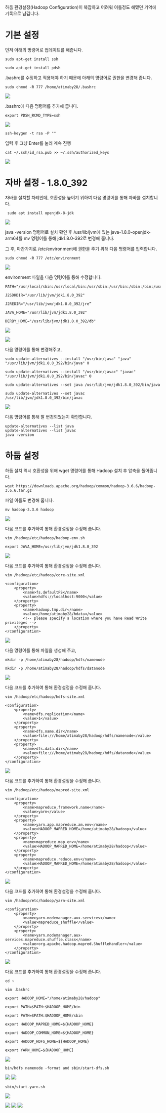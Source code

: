 하둡 환경설정(Hadoop Configuration)이 복잡하고 어려워 이틀정도 헤맸던 기억에 기록으로 남깁니다.


# 기본 설정


먼저 아래의 명령어로 업데이트를 해줍니다.

```
sudo apt-get install ssh
```


```
sudo apt-get install pdsh
```

.bashrc를 수정하고 적용해야 하기 때문에 아래의 명령어로 권한을 변경해 줍니다.

```
sudo chmod -R 777 /home/atimaby28/.bashrc
```

![](./image/Hadoop-1.png)


.bashrc에 다음 명령어를 추가해 줍니다.


```
export PDSH_RCMD_TYPE=ssh
```

![](./image/Hadoop-2.png)


```
ssh-keygen -t rsa -P ""
```

입력 후 그냥 Enter를 눌러 계속 진행

```
cat ~/.ssh/id_rsa.pub >> ~/.ssh/authorized_keys
```

![](./image/Hadoop-3.png)



# 자바 설정 - 1.8.0_392

자바를 설치할 차례인데, 호환성을 높이기 위하여 다음 명령어를 통해 자바를 설치합니다.

```
 sudo apt install openjdk-8-jdk
```

![](./image/Hadoop-4.png)


java -version 명령어로 설치 확인 후 /usr/lib/jvm에 있는 java-1.8.0-openjdk-arm64를 mv 명령어를 통해 jdk1.8.0-392로 변경해 줍니다.

그 후, 마찬가지로 /etc/environment에 권한을 주기 위해 다음 명령어를 입력합니다.

```
sudo chmod -R 777 /etc/environment
```
![](./image/Hadoop-5.png)


environment 파일을 다음 명령어를 통해 수정합니다.

```
PATH="/usr/local/sbin:/usr/local/bin:/usr/sbin:/usr/bin:/sbin:/bin:/usr/games:/usr/local/games:/usr/lib/jvm/jdk1.8.0_392/bin:/usr/lib/jvm/jdk1.8.0_392/db/bin:/usr/lib/jvm/jdk1.8.0_392/jre/bin"

J2SDKDIR="/usr/lib/jvm/jdk1.8.0_392"

J2REDIR="/usr/lib/jvm/jdk1.8.0_392/jre”

JAVA_HOME="/usr/lib/jvm/jdk1.8.0_392"

DERBY_HOME="/usr/lib/jvm/jdk1.8.0_392/db"
```

![](./image/Hadoop-6.png)


![](./image/Hadoop-7.png)


다음 명령어를 통해 변경해주고,


```
sudo update-alternatives --install "/usr/bin/java" "java" "/usr/lib/jvm/jdk1.8.0_392/bin/java" 0

sudo update-alternatives --install "/usr/bin/javac" "javac" "/usr/lib/jvm/jdk1.8.0_392/bin/javac" 0

sudo update-alternatives --set java /usr/lib/jvm/jdk1.8.0_392/bin/java

sudo update-alternatives --set javac /usr/lib/jvm/jdk1.8.0_392/bin/javac
```

![](./image/Hadoop-8.png)

다음 명령어를 통해 잘 변경되었는지 확인합니다.

```
update-alternatives --list java
update-alternatives --list javac
java -version
```


# 하둡 설정

하둡 설치 역시 호환성을 위해 wget 명령어를 통해 Hadoop 설치 후 압축을 풀어줍니다.

```
wget https://downloads.apache.org/hadoop/common/hadoop-3.6.6/hadoop-3.6.6.tar.gz 
```

파일 이름도 변경해 줍니다.
```
mv hadoop-3.3.6 hadoop
```

![](./image/Hadoop-9.png)

다음 코드를 추가하여 통해 환경설정을 수정해 줍니다.

```
vim /hadoop/etc/hadoop/hadoop-env.sh

```
```
export JAVA_HOME=/usr/lib/jvm/jdk1.8.0_392
```
![](./image/Hadoop-10.png)

다음 코드를 추가하여 통해 환경설정을 수정해 줍니다.

```
vim /hadoop/etc/hadoop/core-site.xml

```

```
<configuration>
    <property>
        <name>fs.defaultFS</name>
        <value>hdfs://localhost:9000</value>
    </property>
    <property>
        <name>hadoop.tmp.dir</name>
        <value>/home/atimaby28/hdata</value> 
        <!-- please specify a location where you have Read Write privileges -->
    </property>
</configuration>
```
![](./image/Hadoop-11.png)


다음 명령어를 통해 파일을 생성해 주고,

```
mkdir -p /home/atimaby28/hadoop/hdfs/namenode
```
```
mkdir -p /home/atimaby28/hadoop/hdfs/datanode
```

![](./image/Hadoop-12.png)

다음 코드를 추가하여 통해 환경설정을 수정해 줍니다.

```
vim /hadoop/etc/hadoop/hdfs-site.xml
```


```
<configuration>
    <property>
        <name>dfs.replication</name>
        <value>1</value>
    </property>
    <property>
        <name>dfs.name.dir</name>
        <value>file:///home/atimaby28/hadoop/hdfs/namenode</value>
    </property>
    <property>
        <name>dfs.data.dir</name>
        <value>file:///home/atimaby28/hadoop/hdfs/datanode</value>
    </property>
</configuration>
```
![](./image/Hadoop-13.png)

다음 코드를 추가하여 통해 환경설정을 수정해 줍니다.

```
vim /hadoop/etc/hadoop/mapred-site.xml

```

```
<configuration>
    <property>
        <name>mapreduce.framework.name</name>
        <value>yarn</value>
    </property>
    <property>
        <name>yarn.app.mapreduce.am.env</name>
        <value>HADOOP_MAPRED_HOME=/home/atimaby28/hadoop</value>
    </property>
    <property>  
        <name>mapreduce.map.env</name>
        <value>HADOOP_MAPRED_HOME=/home/atimaby28/hadoop</value>
    </property>
    <property>
        <name>mapreduce.reduce.env</name>
        <value>HADOOP_MAPRED_HOME=/home/atimaby28/hadoop</value>
    </property>
</configuration>
```
![](./image/Hadoop-14.png)

다음 코드를 추가하여 통해 환경설정을 수정해 줍니다.

```
vim /hadoop/etc/hadoop/yarn-site.xml
```

```
<configuration>
    <property>
        <name>yarn.nodemanager.aux-services</name>
        <value>mapreduce_shuffle</value>
    </property>
    <property>
        <name>yarn.nodemanager.aux-services.mapreduce.shuffle.class</name>
        <value>org.apache.hadoop.mapred.ShuffleHandler</value>
    </property>
</configuration>
```

![](./image/Hadoop-15.png)

다음 코드를 추가하여 통해 환경설정을 수정해 줍니다.
```
cd ~
```

```
vim .bashrc
```


```
export HADOOP_HOME="/home/atimaby28/hadoop"

export PATH=$PATH:$HADOOP_HOME/bin

export PATH=$PATH:$HADOOP_HOME/sbin

export HADOOP_MAPRED_HOME=${HADOOP_HOME}

export HADOOP_COMMON_HOME=${HADOOP_HOME}

export HADOOP_HDFS_HOME=${HADOOP_HOME}

export YARN_HOME=${HADOOP_HOME}
```

![](./image/Hadoop-16.png)

```
bin/hdfs namenode -format and sbin/start-dfs.sh
```

![](./image/Hadoop-17.png)
![](./image/Hadoop-18.png)

```
sbin/start-yarn.sh
```
![](./image/Hadoop-19.png)

![](./image/Hadoop-20.png)
![](./image/Hadoop-21.png)
![](./image/Hadoop-22.png)